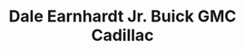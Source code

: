 ---
title: "Dale Earnhardt Jr. Buick GMC Cadillac"
url: /tallahassee/dale-earnhardt-jr-buick-gmc-cadillac/
shop: car
---